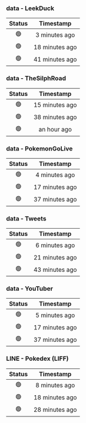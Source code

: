 ### data - LeekDuck
| Status | Timestamp |
|:------:|:---------:|
| 🟢 | 3 minutes ago |
| 🟢 | 18 minutes ago |
| 🟢 | 41 minutes ago |

### data - TheSilphRoad
| Status | Timestamp |
|:------:|:---------:|
| 🟢 | 15 minutes ago |
| 🟢 | 38 minutes ago |
| 🟢 | an hour ago |

### data - PokemonGoLive
| Status | Timestamp |
|:------:|:---------:|
| 🟢 | 4 minutes ago |
| 🟢 | 17 minutes ago |
| 🟢 | 37 minutes ago |

### data - Tweets
| Status | Timestamp |
|:------:|:---------:|
| 🟢 | 6 minutes ago |
| 🟢 | 21 minutes ago |
| 🟢 | 43 minutes ago |

### data - YouTuber
| Status | Timestamp |
|:------:|:---------:|
| 🟢 | 5 minutes ago |
| 🟢 | 17 minutes ago |
| 🟢 | 37 minutes ago |

### LINE - Pokedex (LIFF)
| Status | Timestamp |
|:------:|:---------:|
| 🟢 | 8 minutes ago |
| 🟢 | 18 minutes ago |
| 🟢 | 28 minutes ago |


